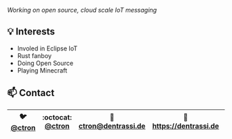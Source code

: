 *Working on open source, cloud scale IoT messaging*

## 💡 Interests

* Involed in Eclipse IoT
* Rust fanboy
* Doing Open Source
* Playing Minecraft

## 📫 Contact

| :bird: [@ctron](https://twitter.com/ctron) | :octocat: [@ctron](https://github.com/ctron) | :incoming_envelope: ctron@dentrassi.de | :link: https://dentrassi.de | 🐘 [@ctron@dentrassi.de](https://mastodon.dentrassi.de/@ctron) | 
|-|-|-|-|-|

<!--
**ctron/ctron** is a ✨ _special_ ✨ repository because its `README.md` (this file) appears on your GitHub profile.

Here are some ideas to get you started:

- 🔭 I’m currently working on ...
- 🌱 I’m currently learning ...
- 👯 I’m looking to collaborate on ...
- 🤔 I’m looking for help with ...
- 💬 Ask me about ...
- 📫 How to reach me: ...
- 😄 Pronouns: ...
- ⚡ Fun fact: ...
-->
